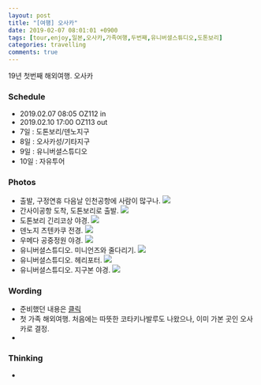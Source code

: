 ```yaml
---
layout: post
title: "[여행] 오사카"
date: 2019-02-07 08:01:01 +0900
tags: [tour,enjoy,일본,오사카,가족여행,두번째,유니버셜스튜디오,도톤보리]
categories: travelling
comments: true
---
```

19년 첫번째 해외여행. 오사카  

### Schedule
* 2019.02.07 08:05 OZ112 in
* 2019.02.10 17:00 OZ113 out
* 7일 : 도톤보리/덴노지구
* 8일 : 오사카성/기타지구
* 9일 : 유니버셜스튜디오
* 10일 : 자유투어

### Photos
* 출발, 구정연휴 다음날 인천공항에 사람이 많구나.
![](https://drive.google.com/uc?export=view&id=12vx3Yx8nN5Z081mPdrKVNrm3aBCdq0uUxQ)
* 간사이공항 도착, 도톤보리로 출발.
![](https://drive.google.com/uc?export=view&id=1jJqzy1GfOfjo5BnRxsJCu7TztPm4PQ9s7g)
* 도톤보리 긴리코상 야경.
![](https://drive.google.com/uc?export=view&id=1xGpnll5lz3j_R62qkUl7xGP1N1jHgPU_yA)
* 덴노지 츠텐카쿠 전경.
![](https://drive.google.com/uc?export=view&id=1fzzwfE016tdIuc2197dPsbDeIIJ5IUVmJg)
* 우메다 공중정원 야경.
![](https://drive.google.com/uc?export=view&id=1INtPjRnMZSy4r8yaGZJl7vG_g7kUXMoBTA)
* 유니버셜스튜디오. 미니언즈와 줄다리기.
![](https://drive.google.com/uc?export=view&id=1Waa3otoe0xtth4qwODzs8gQ1qPVkgvgH)
* 유니버셜스튜디오. 헤리포터.
![](https://drive.google.com/uc?export=view&id=1vIkq5DO9G61XKx-Sev0KA2Cepr_XxHGbJA)
* 유니버셜스튜디오. 지구본 야경.
![](https://drive.google.com/uc?export=view&id=1xhReuYwRMrSxVzojn0yDJy24sKNP5zsSvA)

### Wording
* 준비했던 내용은 [클릭](https://github.com/muraYlion/FelizLaVida/issues/67)
* 첫 가족 해외여행. 처음에는 따뜻한 코타키나발루도 나왔으나, 이미 가본 곳인 오사카로 결정.
* 

### Thinking
*  
